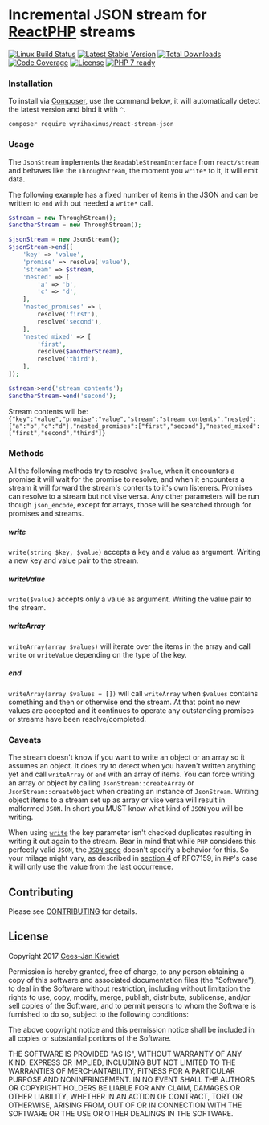 # Incremental JSON stream for [ReactPHP](https://github.com/reactphp/) streams

[![Linux Build Status](https://travis-ci.org/WyriHaximus/reactphp-stream-json.png)](https://travis-ci.org/WyriHaximus/reactphp-stream-json)
[![Latest Stable Version](https://poser.pugx.org/WyriHaximus/react-stream-json/v/stable.png)](https://packagist.org/packages/WyriHaximus/react-stream-json)
[![Total Downloads](https://poser.pugx.org/WyriHaximus/react-stream-json/downloads.png)](https://packagist.org/packages/WyriHaximus/react-stream-json/stats)
[![Code Coverage](https://scrutinizer-ci.com/g/WyriHaximus/reactphp-stream-json/badges/coverage.png?b=master)](https://scrutinizer-ci.com/g/WyriHaximus/reactphp-stream-json/?branch=master)
[![License](https://poser.pugx.org/WyriHaximus/react-stream-json/license.png)](https://packagist.org/packages/wyrihaximus/react-stream-json)
[![PHP 7 ready](http://php7ready.timesplinter.ch/WyriHaximus/reactphp-stream-json/badge.svg)](https://travis-ci.org/WyriHaximus/reactphp-stream-json)

### Installation ###

To install via [Composer](http://getcomposer.org/), use the command below, it will automatically detect the latest version and bind it with `^`.

```
composer require wyrihaximus/react-stream-json 
```

### Usage ###

The `JsonStream` implements the `ReadableStreamInterface` from `react/stream` and behaves like the `ThroughStream`, the moment you `write*` to it, it will emit data.

The following example has a fixed number of items in the JSON and can be written to `end` with out needed a `write*` call.

```php
$stream = new ThroughStream();
$anotherStream = new ThroughStream();

$jsonStream = new JsonStream();
$jsonStream->end([
    'key' => 'value',
    'promise' => resolve('value'),
    'stream' => $stream,
    'nested' => [
        'a' => 'b',
        'c' => 'd',
    ],
    'nested_promises' => [
        resolve('first'),
        resolve('second'),
    ],
    'nested_mixed' => [
        'first',
        resolve($anotherStream),
        resolve('third'),
    ],
]);

$stream->end('stream contents');
$anotherStream->end('second');
```

Stream contents will be:
`{"key":"value","promise":"value","stream":"stream contents","nested":{"a":"b","c":"d"},"nested_promises":["first","second"],"nested_mixed":["first","second","third"]}`

### Methods ###

All the following methods try to resolve `$value`, when it encounters a promise it will wait for the promise 
to resolve, and when it encounters a stream it will forward the stream's contents to it's own listeners. 
Promises can resolve to a stream but not vise versa. Any other parameters will be run though `json_encode`, 
except for arrays, those will be searched through for promises and streams.

##### write #####

`write(string $key, $value)` accepts a key and a value as argument. Writing a new key and value pair to the stream.

##### writeValue #####

`write($value)` accepts only a value as argument. Writing the value pair to the stream.

##### writeArray #####

`writeArray(array $values)` will iterate over the items in the array and call `write` or `writeValue` depending on 
the type of the key. 

##### end #####

`writeArray(array $values = [])` will call `writeArray` when `$values` contains something and then or otherwise
end the stream. At that point no new values are accepted and it continues to operate any outstanding promises or streams
have been resolve/completed.

### Caveats ###

The stream doesn't know if you want to write an object or an array so it assumes an object.
It does try to detect when you haven't written anything yet and call `writeArray` or `end`
with an array of items. You can force writing an array or object by calling `JsonStream::createArray`
or `JsonStream::createObject` when creating an instance of `JsonStream`. Writing object items 
to a stream set up as array or vise versa will result in malformed `JSON`. In short you MUST 
know what kind of `JSON` you will be writing.

When using [`write`](#write) the key parameter isn't checked duplicates resulting in writing it 
out again to the stream. Bear in mind that while `PHP` considers this perfectly valid `JSON`, the
[`JSON` spec](https://tools.ietf.org/html/rfc7159) doesn't specify a behavior for this. So your 
milage might vary, as described in [section 4](https://tools.ietf.org/html/rfc7159#section-4) of 
RFC7159, in `PHP`'s case it will only use the value from the last occurrence.

## Contributing ##

Please see [CONTRIBUTING](CONTRIBUTING.md) for details.

## License ##

Copyright 2017 [Cees-Jan Kiewiet](http://wyrihaximus.net/)

Permission is hereby granted, free of charge, to any person
obtaining a copy of this software and associated documentation
files (the "Software"), to deal in the Software without
restriction, including without limitation the rights to use,
copy, modify, merge, publish, distribute, sublicense, and/or sell
copies of the Software, and to permit persons to whom the
Software is furnished to do so, subject to the following
conditions:

The above copyright notice and this permission notice shall be
included in all copies or substantial portions of the Software.

THE SOFTWARE IS PROVIDED "AS IS", WITHOUT WARRANTY OF ANY KIND,
EXPRESS OR IMPLIED, INCLUDING BUT NOT LIMITED TO THE WARRANTIES
OF MERCHANTABILITY, FITNESS FOR A PARTICULAR PURPOSE AND
NONINFRINGEMENT. IN NO EVENT SHALL THE AUTHORS OR COPYRIGHT
HOLDERS BE LIABLE FOR ANY CLAIM, DAMAGES OR OTHER LIABILITY,
WHETHER IN AN ACTION OF CONTRACT, TORT OR OTHERWISE, ARISING
FROM, OUT OF OR IN CONNECTION WITH THE SOFTWARE OR THE USE OR
OTHER DEALINGS IN THE SOFTWARE.
